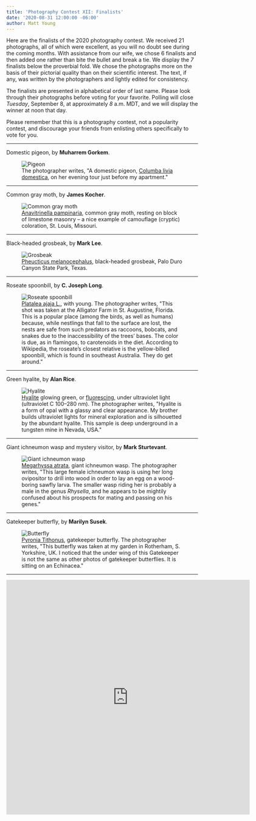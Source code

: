 ```yaml
---
title: 'Photography Contest XII: Finalists'
date: '2020-08-31 12:00:00 -06:00'
author: Matt Young
---
```


Here are the finalists of the 2020 photography contest. We received 21 photographs, all of which were excellent, as you will no doubt see during the coming months. With assistance from our wife, we chose 6 finalists and then added one rather than bite the bullet and break a tie. We display the *7* finalists below the proverbial fold. We chose the photographs more on the basis of their pictorial quality than on their scientific interest. The text, if any, was written by the photographers and lightly edited for consistency.

The finalists are presented in alphabetical order of last name. Please look through their photographs before voting for your favorite. Polling will close *Tuesday*, September 8, at approximately *8* a.m. MDT, and we will display the winner at noon that day.

Please remember that this is a photography contest, not a popularity contest, and discourage your friends from enlisting others specifically to vote for you.

<!--more-->

-----

Domestic pigeon, by **Muharrem Gorkem**.
<figure>
<img src="/uploads/2020/Gorkem_DomesticPigeon1_600.jpg" alt="Pigeon"/>
<figcaption>
The photographer writes, "A domestic pigeon, <a href="https://en.wikipedia.org/wiki/Domestic_pigeon">Columba livia domestica</a>, on her evening tour just before my apartment."
</figcaption>
</figure>

-----

Common gray moth, by **James Kocher**.
<figure>
<img src="/uploads/2020/Kocher_CommonGrayMoth1.jpg" alt="Common gray moth"/>
<figcaption>
<a href="https://en.wikipedia.org/wiki/Anavitrinella_pampinaria">Anavitrinella pampinaria</a>, common gray moth, resting on block of limestone masonry &ndash; a nice example of camouflage (cryptic) coloration, St. Louis, Missouri. </figcaption>
</figure>

-----

Black-headed grosbeak, by **Mark Lee**.
<figure>
<img src="/uploads/2020/Lee_BlackheadedGrosbeak.JPEG" alt="Grosbeak"/>
<figcaption>
<a href="https://www.allaboutbirds.org/guide/Black-headed_Grosbeak/id">Pheucticus melanocephalus</a>, black-headed grosbeak, Palo Duro Canyon State Park, Texas.</figcaption>
</figure>

-----

Roseate spoonbill, by **C. Joseph Long**.
<figure>
<img src="/uploads/2020/Long_roseate_spoonbill.jpg" alt="Roseate spoonbill"/>
<figcaption>
<a href="https://en.wikipedia.org/wiki/Roseate_spoonbill">Platalea ajaja L.</a>, with young. The photographer writes, "This shot was taken at the Alligator Farm in St. Augustine, Florida.  This is a popular place (among the birds, as well as humans) because, while nestlings that fall to the surface are lost, the nests are safe from such predators as raccoons, bobcats, and snakes due to the inaccessibility of the trees’ bases.  The color is due, as in flamingos, to carotenoids in the diet.  According to Wikipedia, the roseate’s closest relative is the yellow-billed spoonbill, which is found in southeast Australia.  They do get around."</figcaption>
</figure>

-----

Green hyalite, by **Alan Rice**.
<figure>
<img src="/uploads/2020/Rice_Alan_Green_Hyalite-1.jpg" alt="Hyalite"/>
<figcaption>
<a href="https://en.wikipedia.org/wiki/Hyalite">Hyalite</a> glowing green, or <a href="https://en.wikipedia.org/wiki/Fluorescence">fluorescing</a>, under ultraviolet light (ultraviolet C 100–280&nbsp;nm). The photographer writes, "Hyalite is a form of opal with a glassy and clear appearance. My brother builds ultraviolet lights for mineral exploration and is silhouetted by the abundant hyalite. This sample is deep underground in a tungsten mine in Nevada, USA." </figcaption>
</figure>

-----

Giant ichneumon wasp and mystery visitor, by **Mark Sturtevant**.
<figure>
<img src="/uploads/2020/Sturtevant.Giant_Ichneumon_wasp_and_mystery_visitor.jpg" alt="Giant ichneumon wasp"/>
<figcaption>
<a href="https://www.insectidentification.org/insect-description.asp?identification=Giant-Ichneumon-Wasp-Megarhyssa-Atrata">Megarhyssa atrata</a>, giant ichneumon wasp. The photographer writes, "This large female ichneumon wasp is using her long ovipositor to drill into wood in order to lay an egg on a wood-boring sawfly larva. The smaller wasp riding her is probably a male in the genus <i>Rhysella</i>, and he appears to be mightily confused about his prospects for mating and passing on his genes."</figcaption>
</figure>

-----

Gatekeeper butterfly, by **Marilyn Susek**.
<figure>
<img src="/uploads/2020/Susek_Gatekeeper-Butterfly.jpg" alt="Butterfly"/>
<figcaption>
<a href="https://www.ukbutterflies.co.uk/species.php?species=tithonus">Pyronia Tithonus</a>, gatekeeper butterfly. The photographer writes, "This butterfly was taken at my garden in Rotherham, S. Yorkshire, UK. I noticed that the under wing of this Gatekeeper is not the same as other photos of gatekeeper butterflies. It is sitting on an Echinacea."</figcaption> 
</figure>

-----

<iframe src="https://docs.google.com/forms/d/e/1FAIpQLSdjFWQnqMJD-8-EhfT8o57nQpuMMGScRSu3K1qqL9ePvmLl-Q/viewform?embedded=true" width="640" height="618" frameborder="0" marginheight="0" marginwidth="0">Loading…</iframe>
